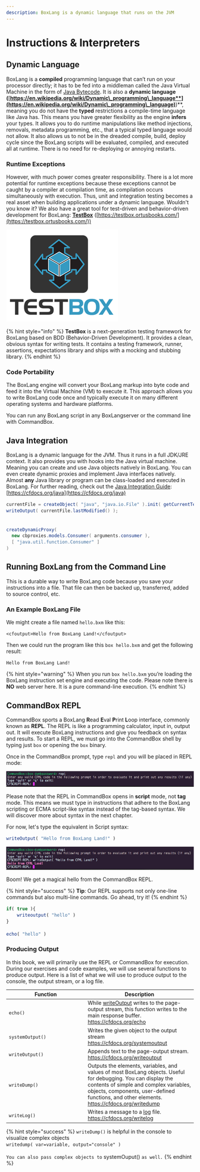 ```yaml
---
description: BoxLang is a dynamic language that runs on the JVM
---
```


# Instructions & Interpreters

## Dynamic Language

BoxLang is a **compiled** programming language that can’t run on your processor directly; it has to be fed into a middleman called the Java Virtual Machine in the form of [Java Bytecode](https://en.wikipedia.org/wiki/Java\_bytecode). It is also a **dynamic language (**[**https://en.wikipedia.org/wiki/Dynamic\_programming\_language**](https://en.wikipedia.org/wiki/Dynamic\_programming\_language)**)**, meaning you do not have the **typed** restrictions a compile-time language like Java has. This means you have greater flexibility as the engine **infers** your types. It allows you to do runtime manipulations like method injections, removals, metadata programming, etc., that a typical typed language would not allow. It also allows us to not be in the dreaded compile, build, deploy cycle since the BoxLang scripts will be evaluated, compiled, and executed all at runtime. There is no need for re-deploying or annoying restarts.

### Runtime Exceptions

However, with much power comes greater responsibility. There is a lot more potential for runtime exceptions because these exceptions cannot be caught by a compiler at compilation time, as compilation occurs simultaneously with execution. Thus, unit and integration testing becomes a real asset when building applications under a dynamic language. Wouldn't you know it? We also have a great tool for test-driven and behavior-driven development for BoxLang: [**TestBox**](https://testbox.ortusbooks.com/) ([https://testbox.ortusbooks.com/](https://testbox.ortusbooks.com/))

![TestBox Testing Framework](../.gitbook/assets/testbox-logo.png)

{% hint style="info" %}
**TestBox** is a next-generation testing framework for BoxLang based on BDD (Behavior-Driven Development). It provides a clean, obvious syntax for writing tests. It contains a testing framework, runner, assertions, expectations library and ships with a mocking and stubbing library.
{% endhint %}

### Code Portability

The BoxLang engine will convert your BoxLang markup into byte code and feed it into the Virtual Machine (VM) to execute it. This approach allows you to write BoxLang code once and typically execute it on many different operating systems and hardware platforms.

You can run any BoxLang script in any BoxLangserver or the command line with CommandBox.

## Java Integration

BoxLang is a dynamic language for the JVM. Thus it runs in a full JDK/JRE context. It also provides you with hooks into the Java virtual machine. Meaning you can create and use Java objects natively in BoxLang. You can even create dynamic proxies and implement Java interfaces natively. Almost **any** Java library or program can be class-loaded and executed in BoxLang. For further reading, check out the [Java Integration Guide](https://cfdocs.org/java): [https://cfdocs.org/java](https://cfdocs.org/java)

```java
currentFile = createObject( "java", "java.io.File" ).init( getCurrentTemplatePath() );
writeOutput( currentFile.lastModified() );


createDynamicProxy(
  new cbproxies.models.Consumer( arguments.consumer ),
  [ "java.util.function.Consumer" ]
)
```

## Running BoxLang from the Command Line

This is a durable way to write BoxLang code because you save your instructions into a file. That file can then be backed up, transferred, added to source control, etc.

### An Example BoxLang File

We might create a file named `hello.bxm` like this:

```markup
<cfoutput>Hello from BoxLang Land!</cfoutput>
```

Then we could run the program like this `box hello.bxm` and get the following result:

```
Hello from BoxLang Land!
```

{% hint style="warning" %}
When you run `box hello.bxm` you’re loading the BoxLang instruction set engine and executing the code. Please note there is **NO** web server here. It is a pure command-line execution.
{% endhint %}

## CommandBox REPL

CommandBox sports a BoxLang **R**ead **E**val **P**rint **L**oop interface, commonly known as **REPL**. The REPL is like a programming calculator, input in, output out. It will execute BoxLang instructions and give you feedback on syntax and results. To start a REPL, we must go into the CommandBox shell by typing just `box` or opening the `box` binary.

Once in the CommandBox prompt, type `repl` and you will be placed in REPL mode:

![CommandBox](../assets/repl.png)

Please note that the REPL in CommandBox opens in **script** mode, not **tag** mode. This means we must type in instructions that adhere to the BoxLang scripting or ECMA script-like syntax instead of the tag-based syntax. We will discover more about syntax in the next chapter.

For now, let's type the equivalent in Script syntax:

```javascript
writeOutput( "Hello from BoxLang Land!" )
```

![CommandBox](../assets/repl-hello.png)

Boom! We get a magical hello from the CommandBox REPL.

{% hint style="success" %}
**Tip**: Our REPL supports not only one-line commands but also multi-line commands. Go ahead, try it!
{% endhint %}

```javascript
if( true ){
    writeoutput( "hello" )
}

echo( "hello" )
```

### Producing Output

In this book, we will primarily use the REPL or CommandBox for execution. During our exercises and code examples, we will use several functions to produce output. Here is a list of what we will use to produce output to the console, the output stream, or a log file.

<table><thead><tr><th width="198">Function</th><th>Description</th></tr></thead><tbody><tr><td><code>echo()</code></td><td>While <a href="https://cfdocs.org/writeoutput">writeOutput</a> writes to the page-output stream, this function writes to the main response buffer.<br><a href="https://cfdocs.org/echo">https://cfdocs.org/echo</a></td></tr><tr><td><code>systemOutput()</code></td><td>Writes the given object to the output stream<br><a href="https://cfdocs.org/systemoutput">https://cfdocs.org/systemoutput</a></td></tr><tr><td><code>writeOutput()</code></td><td>Appends text to the page-output stream.<br><a href="https://cfdocs.org/writeoutput">https://cfdocs.org/writeoutput</a></td></tr><tr><td><code>writeDump()</code></td><td>Outputs the elements, variables, and values of most BoxLang objects. Useful for debugging. You can display the contents of simple and complex variables, objects, components, user-defined functions, and other elements.<br><a href="https://cfdocs.org/writedump">https://cfdocs.org/writedump</a></td></tr><tr><td><code>writeLog()</code></td><td>Writes a message to a <a href="https://cfdocs.org/log">log</a> file.<br><a href="https://cfdocs.org/writelog">https://cfdocs.org/writelog</a></td></tr></tbody></table>

{% hint style="success" %}
`writeDump()` is helpful in the console to visualize complex objects\
`writedump( var=variable, output="console" )`\
\
`You can also pass complex objects to` systemOuput() `as well.`
{% endhint %}
